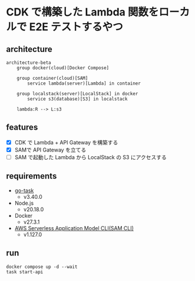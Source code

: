 # CDK で構築した Lambda 関数をローカルで E2E テストするやつ

## architecture

```mermaid
architecture-beta
    group docker(cloud)[Docker Compose]

    group container(cloud)[SAM]
        service lambda(server)[Lambda] in container

    group localstack(server)[LocalStack] in docker
        service s3(database)[S3] in localstack

    lambda:R --> L:s3
```

## features

- [x] CDK で Lambda + API Gateway を構築する
- [x] SAMで API Gateway を立てる
- [ ] SAM で起動した Lambda から LocalStack の S3 にアクセスする

## requirements

- [go-task](https://taskfile.dev/)
    - v3.40.0
- Node.js
    - v20.18.0
- Docker
    - v27.3.1
- [AWS Serverless Application Model CLI(SAM CLI)](https://docs.aws.amazon.com/ja_jp/serverless-application-model/latest/developerguide/install-sam-cli.html)
    - v1.127.0

## run

```
docker compose up -d --wait
task start-api
```
